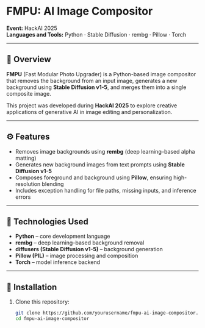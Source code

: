 # FMPU: AI Image Compositor

**Event:** HackAI 2025  
**Languages and Tools:** Python · Stable Diffusion · rembg · Pillow · Torch  

---

## 📄 Overview
**FMPU** (Fast Modular Photo Upgrader) is a Python-based image compositor that removes the background from an input image, generates a new background using **Stable Diffusion v1-5**, and merges them into a single composite image.  

This project was developed during **HackAI 2025** to explore creative applications of generative AI in image editing and personalization.

---

## ⚙️ Features
- Removes image backgrounds using **rembg** (deep learning–based alpha matting)  
- Generates new background images from text prompts using **Stable Diffusion v1-5**  
- Composes foreground and background using **Pillow**, ensuring high-resolution blending  
- Includes exception handling for file paths, missing inputs, and inference errors  

---

## 🧠 Technologies Used
- **Python** – core development language  
- **rembg** – deep learning–based background removal  
- **diffusers (Stable Diffusion v1-5)** – background generation  
- **Pillow (PIL)** – image processing and composition  
- **Torch** – model inference backend  

---

## 🚀 Installation

1. Clone this repository:
   ```bash
   git clone https://github.com/yourusername/fmpu-ai-image-compositor.git
   cd fmpu-ai-image-compositor
